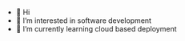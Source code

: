 - 👋 Hi
- 👀 I’m interested in software development
- 🌱 I’m currently learning cloud based deployment


<!---
vloureedu/vloureedu is a ✨ special ✨ repository because its `README.md` (this file) appears on your GitHub profile.
You can click the Preview link to take a look at your changes.
--->
